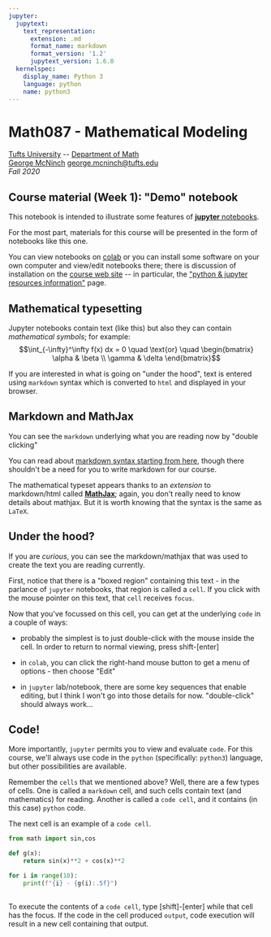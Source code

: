 ```yaml
---
jupyter:
  jupytext:
    text_representation:
      extension: .md
      format_name: markdown
      format_version: '1.2'
      jupytext_version: 1.6.0
  kernelspec:
    display_name: Python 3
    language: python
    name: python3
---
```


Math087 - Mathematical Modeling
===============================
[Tufts University](http://www.tufts.edu) -- [Department of Math](http://math.tufts.edu)  
[George McNinch](http://gmcninch.math.tufts.edu) <george.mcninch@tufts.edu>  
*Fall 2020*

Course material (Week 1): "Demo" notebook
-----------------------------------------


This notebook is intended to illustrate some features of [**jupyter** notebooks](https://jupyter.org/).

For the most part, materials for this course will be presented in the form of notebooks like this one.

You can view notebooks on [colab](https://colab.research.google.com/notebooks/intro.ipynb) or
you can install some software on your own computer and view/edit notebooks there; there is discussion of installation on the [course web site](https://gmcninch-tufts.github.io/math87-fall2020/) -- in particular, the ["python & jupyter resources information"](https://gmcninch-tufts.github.io/math87-fall2020/course-info/03e-resources--python-and-jupyter.html) page.

Mathematical typesetting
-------------------------

Jupyter notebooks contain text (like this) but also they can contain *mathematical symbols*; for example:
$$\int_{-\infty}^\infty f(x) dx = 0 \quad \text{or} \quad \begin{bmatrix} \alpha & \beta \\ \gamma & \delta \end{bmatrix}$$

If you are interested in what is going on "under the hood", text is entered using ``markdown`` syntax which is converted to ``html`` and displayed in your browser. 

Markdown and MathJax
---------------------

You can see the ``markdown`` underlying what you are reading now by "double clicking" 

You can read about [markdown syntax starting from here](https://en.wikipedia.org/wiki/Markdown),
though there shouldn't be a need for you to write markdown for our course.

The mathematical typeset appears thanks to an *extension* to markdown/html called [**MathJax**](https://www.mathjax.org/); again, you don't really need to know details about mathjax. But
it is worth knowing that the syntax is the same as ``LaTeX``.

Under the hood?
----------------

If you are *curious*, you can see the markdown/mathjax that was used to create the text you are reading currently.

First, notice that there is a "boxed region" containing this text - in the parlance of ``jupyter`` notebooks, that region is called a ``cell``. If you click with the mouse pointer on this text, that ``cell`` receives ``focus``.

Now that you've focussed on this cell, you can get at the underlying ``code`` in a couple of ways:

- probably the simplest is to just double-click with the mouse inside the cell.
  In order to return to normal viewing, press shift-[enter]
  
- in ``colab``, you can click the right-hand mouse button to get a menu of options - then choose "Edit"

- in ``jupyter`` lab/notebook, there are some key sequences that enable editing, but I think I won't go into those details for now. "double-click" should always work...


Code!
-----

More importantly, ``jupyter`` permits you to view and evaluate ``code``. For this course, we'll always use code in the ``python`` (specifically: ``python3``) language, but other possibilities are available.

Remember the ``cells`` that we mentioned above? Well, there are a few types of cells. One is called a ``markdown`` cell, and such cells contain text (and mathematics) for reading. Another is called a ``code cell``, and it contains (in this case) ``python`` code.

The next cell is an example of a ``code cell``.


```python
from math import sin,cos

def g(x):
    return sin(x)**2 + cos(x)**2

for i in range(10):
    print(f"{i} - {g(i):.5f}")
    
```

To execute the contents of a  ``code cell``, type [shift]-[enter] while that cell has the focus.
If the code in the cell produced ``output``, code execution will result in a new cell containing that output.

```python

```
